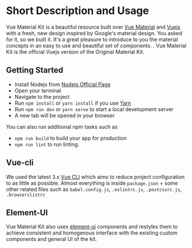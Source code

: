 # Short Description and Usage

Vue Material Kit is a beautiful resource built over [Vue Material](https://vuematerial.io/) and [Vuejs](https://vuejs.org/v2/guide/) with a fresh, new design inspired by Google's material design. You asked for it, so we built it. It's a great pleasure to introduce to you the material concepts in an easy to use and beautiful set of components.
. Vue Material Kit is the official Vuejs version of the Original Material Kit.  

## Getting Started
- Install Nodejs from [Nodejs Official Page](https://nodejs.org/en/)
- Open your terminal
- Navigate to the project
- Run `npm install` or `yarn install` if you use [Yarn](https://yarnpkg.com/en/)
- Run `npm run dev` or `yarn serve` to start a local development server
- A new tab will be opened in your browser

You can also run additional npm tasks such as
- `npm run build` to build your app for production
- `npm run lint` to run linting.

## Vue-cli

We used the latest 3.x [Vue CLI](https://github.com/vuejs/vue-cli) which aims to reduce project configuration
to as little as possible. Almost everything is inside `package.json` + some other related files such as
`babel.config.js`, `.eslintrc.js`, `.postcssrc.js`, `.browserslistrc`

## Element-UI

  Vue Material Kit also uses [element-ui](https://vuematerial.io/ui-elements/elevation) components and restyles them to achieve consistent and homogenous interface with the existing custom components and general UI of the kit.
